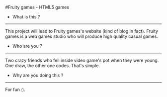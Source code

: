 #Fruity games - HTML5 games


- What is this ?
----------------

This project will lead to Fruity games's website (kind of blog in fact). Fruity games is a web games studio who will produce high quality casual games.

- Who are you ?
---------------

Two crazy friends who fell inside video game's pot when they were young. One draw, the other one codes. That's simple.

- Why are you doing this ?
--------------------------

For fun :).